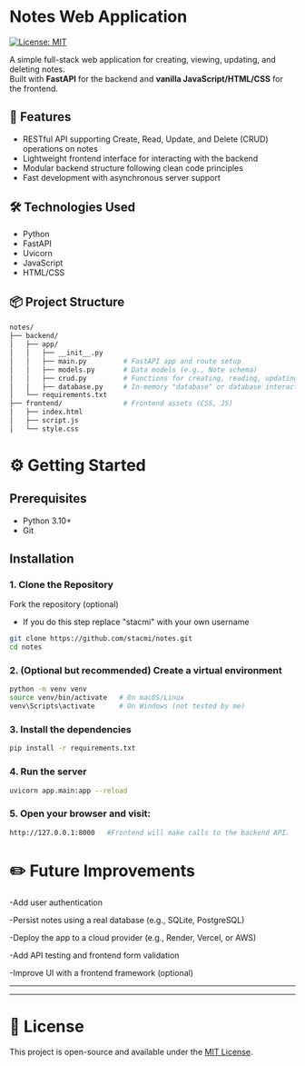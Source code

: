# Notes Web Application

[![License: MIT](https://img.shields.io/badge/License-MIT-yellow.svg)](LICENSE)

A simple full-stack web application for creating, viewing, updating, and deleting notes.  
Built with **FastAPI** for the backend and **vanilla JavaScript/HTML/CSS** for the frontend.

## 🚀 Features
- RESTful API supporting Create, Read, Update, and Delete (CRUD) operations on notes
- Lightweight frontend interface for interacting with the backend
- Modular backend structure following clean code principles
- Fast development with asynchronous server support

## 🛠️ Technologies Used
- Python
- FastAPI
- Uvicorn
- JavaScript
- HTML/CSS

## 📦 Project Structure
```bash
notes/
├── backend/
│   ├── app/
│   │   ├── __init__.py     
│   │   ├── main.py         # FastAPI app and route setup
│   │   ├── models.py       # Data models (e.g., Note schema)
│   │   ├── crud.py         # Functions for creating, reading, updating, deleting notes
│   │   ├── database.py     # In-memory "database" or database interactions
│   └── requirements.txt
├── frontend/               # Frontend assets (CSS, JS)
│   ├── index.html
│   ├── script.js
│   └── style.css
```

# ⚙️ Getting Started

## Prerequisites
- Python 3.10+
- Git

## Installation
### 1. Clone the Repository
Fork the repository (optional)

- If you do this step replace "stacmi" with your own username

```bash
git clone https://github.com/stacmi/notes.git
cd notes
```

### 2. (Optional but recommended) Create a virtual environment
```bash
python -m venv venv
source venv/bin/activate   # On macOS/Linux
venv\Scripts\activate      # On Windows (not tested by me)
```

### 3. Install the dependencies
```bash
pip install -r requirements.txt
```

### 4. Run the server
```bash
uvicorn app.main:app --reload
```

### 5. Open your browser and visit:
```bash
http://127.0.0.1:8000   #Frontend will make calls to the backend API.
```

# ✏️ Future Improvements
-Add user authentication

-Persist notes using a real database (e.g., SQLite, PostgreSQL)

-Deploy the app to a cloud provider (e.g., Render, Vercel, or AWS)

-Add API testing and frontend form validation

-Improve UI with a frontend framework (optional)

---
---

# 📄 License

This project is open-source and available under the [MIT License](LICENCE).